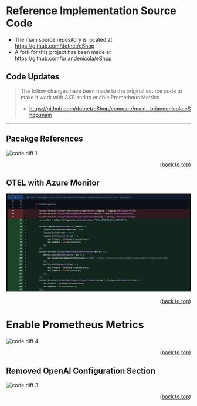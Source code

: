 # Reference Implementation Source Code
* The main source repository is located at https://github.com/dotnet/eShop
* A fork for this project has been made at https://github.com/briandenicola/eShop

## Code Updates
>The follow changes have been made to the original source code to make it work with AKS and to enable Prometheus Metrics
> - https://github.com/dotnet/eShop/compare/main...briandenicola:eShop:main

<hr/>

## Pacakge References
![code diff 1](../.assets/diff-1.png)
<p align="right">(<a href="#reference-implementation-source-code">back to top</a>)</p>

## OTEL with Azure Monitor
![code diff 2](../.assets/diff-2.png)
<p align="right">(<a href="#reference-implementation-source-code">back to top</a>)</p>

# Enable Prometheus Metrics
![code diff 4](../.assets/diff-4.png)
<p align="right">(<a href="#reference-implementation-source-code">back to top</a>)</p>

## Removed OpenAI Configuration Section
![code diff 3](../.assets/diff-3.png)
<p align="right">(<a href="#reference-implementation-source-code">back to top</a>)</p>